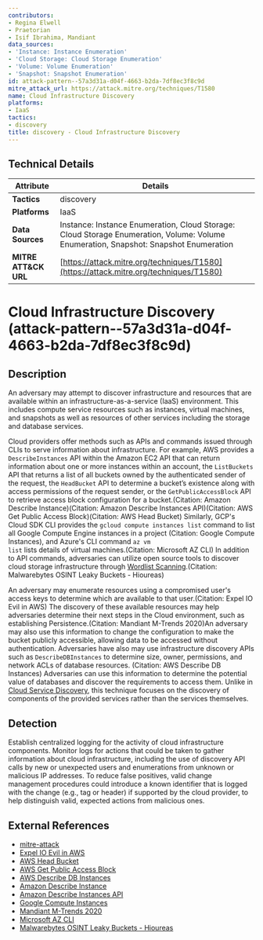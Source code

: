 ```yaml
---
contributors:
- Regina Elwell
- Praetorian
- Isif Ibrahima, Mandiant
data_sources:
- 'Instance: Instance Enumeration'
- 'Cloud Storage: Cloud Storage Enumeration'
- 'Volume: Volume Enumeration'
- 'Snapshot: Snapshot Enumeration'
id: attack-pattern--57a3d31a-d04f-4663-b2da-7df8ec3f8c9d
mitre_attack_url: https://attack.mitre.org/techniques/T1580
name: Cloud Infrastructure Discovery
platforms:
- IaaS
tactics:
- discovery
title: discovery - Cloud Infrastructure Discovery
---
```


## Technical Details

| Attribute | Details |
|-----------|----------|
| **Tactics** | discovery |
| **Platforms** | IaaS |
| **Data Sources** | Instance: Instance Enumeration, Cloud Storage: Cloud Storage Enumeration, Volume: Volume Enumeration, Snapshot: Snapshot Enumeration |
| **MITRE ATT&CK URL** | [https://attack.mitre.org/techniques/T1580](https://attack.mitre.org/techniques/T1580) |

# Cloud Infrastructure Discovery (attack-pattern--57a3d31a-d04f-4663-b2da-7df8ec3f8c9d)

## Description
An adversary may attempt to discover infrastructure and resources that are available within an infrastructure-as-a-service (IaaS) environment. This includes compute service resources such as instances, virtual machines, and snapshots as well as resources of other services including the storage and database services.

Cloud providers offer methods such as APIs and commands issued through CLIs to serve information about infrastructure. For example, AWS provides a <code>DescribeInstances</code> API within the Amazon EC2 API that can return information about one or more instances within an account, the <code>ListBuckets</code> API that returns a list of all buckets owned by the authenticated sender of the request, the <code>HeadBucket</code> API to determine a bucket’s existence along with access permissions of the request sender, or the <code>GetPublicAccessBlock</code> API to retrieve access block configuration for a bucket.(Citation: Amazon Describe Instance)(Citation: Amazon Describe Instances API)(Citation: AWS Get Public Access Block)(Citation: AWS Head Bucket) Similarly, GCP's Cloud SDK CLI provides the <code>gcloud compute instances list</code> command to list all Google Compute Engine instances in a project (Citation: Google Compute Instances), and Azure's CLI command <code>az vm list</code> lists details of virtual machines.(Citation: Microsoft AZ CLI) In addition to API commands, adversaries can utilize open source tools to discover cloud storage infrastructure through [Wordlist Scanning](https://attack.mitre.org/techniques/T1595/003).(Citation: Malwarebytes OSINT Leaky Buckets - Hioureas)

An adversary may enumerate resources using a compromised user's access keys to determine which are available to that user.(Citation: Expel IO Evil in AWS) The discovery of these available resources may help adversaries determine their next steps in the Cloud environment, such as establishing Persistence.(Citation: Mandiant M-Trends 2020)An adversary may also use this information to change the configuration to make the bucket publicly accessible, allowing data to be accessed without authentication. Adversaries have also may use infrastructure discovery APIs such as <code>DescribeDBInstances</code> to determine size, owner, permissions, and network ACLs of database resources. (Citation: AWS Describe DB Instances) Adversaries can use this information to determine the potential value of databases and discover the requirements to access them. Unlike in [Cloud Service Discovery](https://attack.mitre.org/techniques/T1526), this technique focuses on the discovery of components of the provided services rather than the services themselves.

## Detection
Establish centralized logging for the activity of cloud infrastructure components. Monitor logs for actions that could be taken to gather information about cloud infrastructure, including the use of discovery API calls by new or unexpected users and enumerations from unknown or malicious IP addresses. To reduce false positives, valid change management procedures could introduce a known identifier that is logged with the change (e.g., tag or header) if supported by the cloud provider, to help distinguish valid, expected actions from malicious ones.

## External References
- [mitre-attack](https://attack.mitre.org/techniques/T1580)
- [Expel IO Evil in AWS](https://expel.io/blog/finding-evil-in-aws/)
- [AWS Head Bucket](https://docs.aws.amazon.com/AmazonS3/latest/API/API_HeadBucket.html)
- [AWS Get Public Access Block](https://docs.aws.amazon.com/AmazonS3/latest/API/API_GetPublicAccessBlock.html)
- [AWS Describe DB Instances](https://docs.aws.amazon.com/AmazonRDS/latest/APIReference/API_DescribeDBInstances.html)
- [Amazon Describe Instance](https://docs.aws.amazon.com/cli/latest/reference/ssm/describe-instance-information.html)
- [Amazon Describe Instances API](https://docs.aws.amazon.com/AWSEC2/latest/APIReference/API_DescribeInstances.html)
- [Google Compute Instances](https://cloud.google.com/sdk/gcloud/reference/compute/instances/list)
- [Mandiant M-Trends 2020](https://www.mandiant.com/sites/default/files/2021-09/mtrends-2020.pdf)
- [Microsoft AZ CLI](https://docs.microsoft.com/en-us/cli/azure/ad/user?view=azure-cli-latest)
- [Malwarebytes OSINT Leaky Buckets - Hioureas](https://blog.malwarebytes.com/researchers-corner/2019/09/hacking-with-aws-incorporating-leaky-buckets-osint-workflow/)

